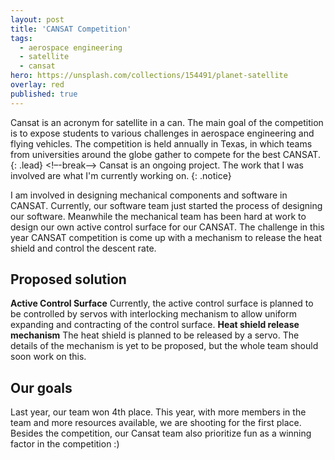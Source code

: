 ```yaml
---
layout: post
title: 'CANSAT Competition'
tags:
  - aerospace engineering
  - satellite
  - cansat
hero: https://unsplash.com/collections/154491/planet-satellite
overlay: red
published: true
---
```

Cansat is an acronym for satellite in a can. The main goal of the competition is to expose students to various challenges in aerospace engineering and flying vehicles. The competition is held annually in Texas, in which teams from universities around the globe gather to compete for the best CANSAT.
{: .lead}
<!–-break-–>
Cansat is an ongoing project. The work that I was involved are what I'm currently working on.
{: .notice}

I am involved in designing mechanical components and software in CANSAT. Currently, our software team just started the process of designing our software. Meanwhile the mechanical team has been hard at work to design our own active control surface for our CANSAT. The challenge in this year CANSAT competition is come up with a mechanism to release the heat shield and control the descent rate.

## Proposed solution
**Active Control Surface**
Currently, the active control surface is planned to be controlled by servos with interlocking mechanism to allow uniform expanding and contracting of the control surface.
**Heat shield release mechanism**
The heat shield is planned to be released by a servo. The details of the mechanism is yet to be proposed, but the whole team should soon work on this.

## Our goals
Last year, our team won 4th place. This year, with more members in the team and more resources available, we are shooting for the first place. Besides the competition, our Cansat team also prioritize fun as a winning factor in the competition :)
